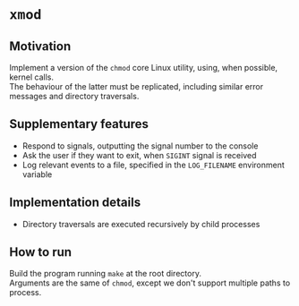# `xmod`

## Motivation

Implement a version of the `chmod` core Linux utility, using, when possible, kernel calls.\
The behaviour of the latter must be replicated, including similar error messages and directory traversals.

## Supplementary features

* Respond to signals, outputting the signal number to the console
* Ask the user if they want to exit, when `SIGINT` signal is received
* Log relevant events to a file, specified in the `LOG_FILENAME` environment variable

## Implementation details

* Directory traversals are executed recursively by child processes

## How to run

Build the program running `make` at the root directory.\
Arguments are the same of `chmod`, except we don't support multiple paths to process.